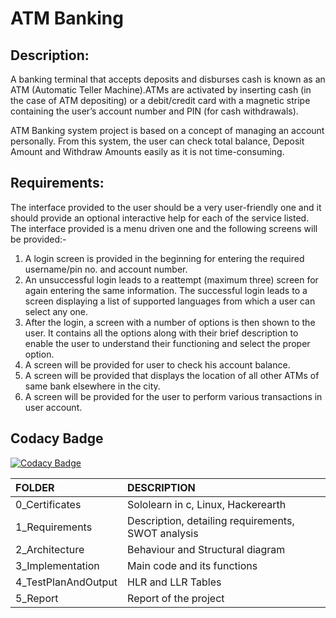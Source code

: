 # ATM Banking

## Description:

A banking terminal that accepts deposits and disburses cash is known as an ATM (Automatic Teller Machine).ATMs are activated by inserting cash (in the case of ATM depositing) or a debit/credit card with a magnetic stripe containing the user’s account number and PIN (for cash withdrawals).

ATM Banking system project is based on a concept of managing an account personally. From this system, the user can check total balance, Deposit Amount and Withdraw Amounts easily as it is not time-consuming.

## Requirements:

The interface provided to the user should be a very user-friendly one and it should provide an optional interactive help for each of the service listed. The interface provided is a menu driven one and the following screens will be provided:-

1. A login screen is provided in the beginning for entering the required username/pin no. and account number.
2. An unsuccessful login leads to a reattempt (maximum three) screen for again entering the same information. The successful login leads to a screen displaying a list of supported languages from which a user can select any one.
3. After the login, a screen with a number of options is then shown to the user. It contains all the options along with their brief description to enable the user to understand their functioning and select the proper option.
4. A screen will be provided for user to check his account balance.
5. A screen will be provided that displays the location of all other ATMs of same bank elsewhere in the city.
6. A screen will be provided for the user to perform various transactions in user account.

## Codacy Badge
[![Codacy Badge](https://app.codacy.com/project/badge/Grade/41934f9e1744482cab4b7b3f2ed841d7)](https://www.codacy.com/gh/Gp-4/M1_ProjectGoal_-Type-/dashboard?utm_source=github.com&amp;utm_medium=referral&amp;utm_content=Gp-4/M1_ProjectGoal_-Type-&amp;utm_campaign=Badge_Grade)

|FOLDER|DESCRIPTION|
|:-----|:----------|
|0_Certificates|Sololearn in c, Linux, Hackerearth|
|1_Requirements|Description, detailing requirements, SWOT analysis
|2_Architecture|Behaviour and Structural diagram|
|3_Implementation|Main code and its functions|
|4_TestPlanAndOutput|HLR and LLR Tables|
|5_Report|Report of the project|
